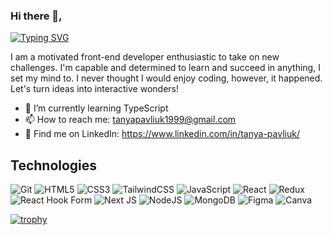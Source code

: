 ### Hi there 👋,
[![Typing SVG](https://readme-typing-svg.herokuapp.com?font=Fira+Code&weight=600&size=18&pause=1000&color=6F519FDF&vCenter=true&random=false&width=435&lines=I%E2%80%99m+%40Tanyapavliuk)](https://git.io/typing-svg) 

I am a motivated front-end developer enthusiastic to take on new challenges. I'm capable and determined to learn and succeed in anything, I set my mind to. I never thought I would enjoy coding, however, it happened. Let's turn ideas into interactive wonders!

- 🌱 I’m currently learning TypeScript
- 📫 How to reach me: tanyapavliuk1999@gmail.com
- 📱 Find me on LinkedIn: https://www.linkedin.com/in/tanya-pavliuk/

## Technologies 
![Git](https://img.shields.io/badge/git-%23F05033.svg?style=for-the-badge&logo=git&logoColor=white) ![HTML5](https://img.shields.io/badge/html5-%23E34F26.svg?style=for-the-badge&logo=html5&logoColor=white) ![CSS3](https://img.shields.io/badge/css3-%231572B6.svg?style=for-the-badge&logo=css3&logoColor=white) ![TailwindCSS](https://img.shields.io/badge/tailwindcss-%2338B2AC.svg?style=for-the-badge&logo=tailwind-css&logoColor=white) ![JavaScript](https://img.shields.io/badge/javascript-%23323330.svg?style=for-the-badge&logo=javascript&logoColor=%23F7DF1E)  ![React](https://img.shields.io/badge/react-%2320232a.svg?style=for-the-badge&logo=react&logoColor=%2361DAFB) ![Redux](https://img.shields.io/badge/redux-%23593d88.svg?style=for-the-badge&logo=redux&logoColor=white) ![React Hook Form](https://img.shields.io/badge/React%20Hook%20Form-%23EC5990.svg?style=for-the-badge&logo=reacthookform&logoColor=white) ![Next JS](https://img.shields.io/badge/Next-black?style=for-the-badge&logo=next.js&logoColor=white) ![NodeJS](https://img.shields.io/badge/node.js-6DA55F?style=for-the-badge&logo=node.js&logoColor=white) ![MongoDB](https://img.shields.io/badge/MongoDB-%234ea94b.svg?style=for-the-badge&logo=mongodb&logoColor=white) ![Figma](https://img.shields.io/badge/figma-%23F24E1E.svg?style=for-the-badge&logo=figma&logoColor=white)  ![Canva](https://img.shields.io/badge/Canva-%2300C4CC.svg?style=for-the-badge&logo=Canva&logoColor=white)


[![trophy](https://github-profile-trophy.vercel.app/?username=Tanyapavliuk)](https://github.com/ryo-ma/github-profile-trophy)

